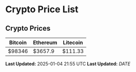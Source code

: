 # Crypto Price List

## Crypto Prices
| Bitcoin | Ethereum | Litecoin |
| ------- | -------- | -------- |
| $98346 | $3657.9 | $111.33 |
**Last Updated:** 2025-01-04 21:55 UTC
**Last Updated:** $DATE$
